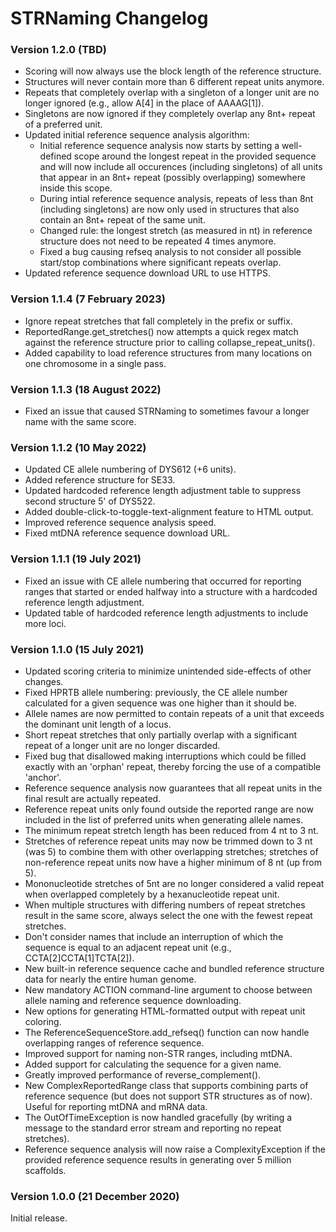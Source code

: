 STRNaming Changelog
===================
### Version 1.2.0 (TBD)
* Scoring will now always use the block length of the reference structure.
* Structures will never contain more than 6 different repeat units anymore.
* Repeats that completely overlap with a singleton of a longer unit are no
  longer ignored (e.g., allow A[4] in the place of AAAAG[1]).
* Singletons are now ignored if they completely overlap any 8nt+ repeat of
  a preferred unit.
* Updated initial reference sequence analysis algorithm:
  * Initial reference sequence analysis now starts by setting a well-defined
    scope around the longest repeat in the provided sequence and will now
    include all occurences (including singletons) of all units that appear
    in an 8nt+ repeat (possibly overlapping) somewhere inside this scope.
  * During intial reference sequence analysis, repeats of less than 8nt
    (including singletons) are now only used in structures that also contain
    an 8nt+ repeat of the same unit.
  * Changed rule: the longest stretch (as measured in nt) in reference
    structure does not need to be repeated 4 times anymore.
  * Fixed a bug causing refseq analysis to not consider all possible
    start/stop combinations where significant repeats overlap.
* Updated reference sequence download URL to use HTTPS.

### Version 1.1.4 (7 February 2023)
* Ignore repeat stretches that fall completely in the prefix or suffix.
* ReportedRange.get_stretches() now attempts a quick regex match against the
  reference structure prior to calling collapse_repeat_units().
* Added capability to load reference structures from many locations on one
  chromosome in a single pass.

### Version 1.1.3 (18 August 2022)
* Fixed an issue that caused STRNaming to sometimes favour a longer name with
  the same score.

### Version 1.1.2 (10 May 2022)
* Updated CE allele numbering of DYS612 (+6 units).
* Added reference structure for SE33.
* Updated hardcoded reference length adjustment table to suppress second
  structure 5' of DYS522.
* Added double-click-to-toggle-text-alignment feature to HTML output.
* Improved reference sequence analysis speed.
* Fixed mtDNA reference sequence download URL.

### Version 1.1.1 (19 July 2021)
* Fixed an issue with CE allele numbering that occurred for reporting ranges
  that started or ended halfway into a structure with a hardcoded reference
  length adjustment.
* Updated table of hardcoded reference length adjustments to include more loci.

### Version 1.1.0 (15 July 2021)
* Updated scoring criteria to minimize unintended side-effects of other changes.
* Fixed HPRTB allele numbering: previously, the CE allele number calculated
  for a given sequence was one higher than it should be.
* Allele names are now permitted to contain repeats of a unit that exceeds the
  dominant unit length of a locus.
* Short repeat stretches that only partially overlap with a significant repeat
  of a longer unit are no longer discarded.
* Fixed bug that disallowed making interruptions which could be filled exactly
  with an 'orphan' repeat, thereby forcing the use of a compatible 'anchor'.
* Reference sequence analysis now guarantees that all repeat units in the
  final result are actually repeated.
* Reference repeat units only found outside the reported range are now included
  in the list of preferred units when generating allele names.
* The minimum repeat stretch length has been reduced from 4 nt to 3 nt.
* Stretches of reference repeat units may now be trimmed down to 3 nt (was 5) to
  combine them with other overlapping stretches; stretches of non-reference
  repeat units now have a higher minimum of 8 nt (up from 5).
* Mononucleotide stretches of 5nt are no longer considered a valid repeat when
  overlapped completely by a hexanucleotide repeat unit.
* When multiple structures with differing numbers of repeat stretches result in
  the same score, always select the one with the fewest repeat stretches.
* Don't consider names that include an interruption of which the sequence is equal
  to an adjacent repeat unit (e.g., CCTA[2]CCTA[1]TCTA[2]).
* New built-in reference sequence cache and bundled reference structure data for
  nearly the entire human genome.
* New mandatory ACTION command-line argument to choose between allele naming
  and reference sequence downloading.
* New options for generating HTML-formatted output with repeat unit coloring.
* The ReferenceSequenceStore.add_refseq() function can now handle overlapping
  ranges of reference sequence.
* Improved support for naming non-STR ranges, including mtDNA.
* Added support for calculating the sequence for a given name.
* Greatly improved performance of reverse_complement().
* New ComplexReportedRange class that supports combining parts of reference
  sequence (but does not support STR structures as of now). Useful for reporting
  mtDNA and mRNA data.
* The OutOfTimeException is now handled gracefully (by writing a message to the
  standard error stream and reporting no repeat stretches).
* Reference sequence analysis will now raise a ComplexityException if the
  provided reference sequence results in generating over 5 million scaffolds.

### Version 1.0.0 (21 December 2020)
Initial release.
